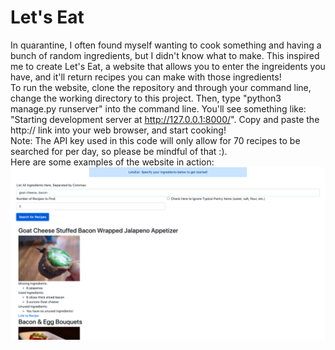 # Let's Eat
In quarantine, I often found myself wanting to cook something and having a bunch of random ingredients, but I didn't know what to make.
This inspired me to create Let's Eat, a website that allows you to enter the ingreidents you have, and it'll return recipes you can make with those ingredients! 
<br />
To run the website, clone the repository and through your command line, change the working directory to this project. Then, type "python3 manage.py runserver" into the command line. You'll see something like: "Starting development server at http://127.0.0.1:8000/". Copy and paste the http:// link into your web browser, and start cooking!
<br />
Note: The API key used in this code will only allow for 70 recipes to be searched for per day, so please be mindful of that :).
<br />
Here are some examples of the website in action:
<img src="./letseat_demo1.png">
